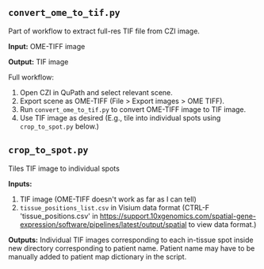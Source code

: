 ```convert_ome_to_tif.py```
---------------------------
Part of workflow to extract full-res TIF file from CZI image. 

**Input:** OME-TIFF image

**Output:** TIF image

Full workflow:
1. Open CZI in QuPath and select relevant scene.
2. Export scene as OME-TIFF (File > Export images > OME TIFF).
3. Run `convert_ome_to_tif.py` to convert OME-TIFF image to TIF image.
4. Use TIF image as desired (E.g., tile into individual spots using `crop_to_spot.py` below.)

```crop_to_spot.py```
---------------------------
Tiles TIF image to individual spots 

**Inputs:**
1. TIF image (OME-TIFF doesn't work as far as I can tell)
2. `tissue_positions_list.csv` in Visium data format (CTRL-F 'tissue_positions.csv' in https://support.10xgenomics.com/spatial-gene-expression/software/pipelines/latest/output/spatial to view data format.)

**Outputs:** Individual TIF images corresponding to each in-tissue spot inside new directory corresponding to patient name. Patient name may have to be manually added to patient map dictionary in the script.